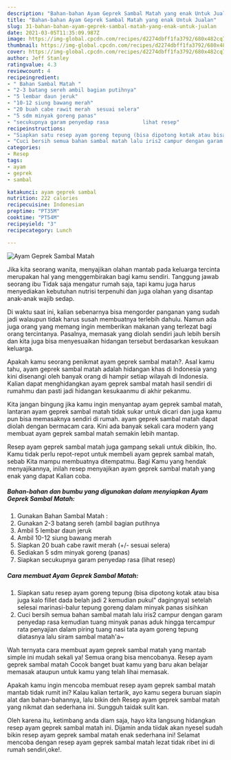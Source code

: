 ```yaml
---
description: "Bahan-bahan Ayam Geprek Sambal Matah yang enak Untuk Jualan"
title: "Bahan-bahan Ayam Geprek Sambal Matah yang enak Untuk Jualan"
slug: 31-bahan-bahan-ayam-geprek-sambal-matah-yang-enak-untuk-jualan
date: 2021-03-05T11:35:09.987Z
image: https://img-global.cpcdn.com/recipes/d2274dbff1fa3792/680x482cq70/ayam-geprek-sambal-matah-foto-resep-utama.jpg
thumbnail: https://img-global.cpcdn.com/recipes/d2274dbff1fa3792/680x482cq70/ayam-geprek-sambal-matah-foto-resep-utama.jpg
cover: https://img-global.cpcdn.com/recipes/d2274dbff1fa3792/680x482cq70/ayam-geprek-sambal-matah-foto-resep-utama.jpg
author: Jeff Stanley
ratingvalue: 4.3
reviewcount: 4
recipeingredient:
- " Bahan Sambal Matah "
- "2-3 batang sereh ambil bagian putihnya"
- "5 lembar daun jeruk"
- "10-12 siung bawang merah"
- "20 buah cabe rawit merah  sesuai selera"
- "5 sdm minyak goreng panas"
- "secukupnya garam penyedap rasa           lihat resep"
recipeinstructions:
- "Siapkan satu resep ayam goreng tepung (bisa dipotong kotak atau bisa juga kalo fillet dada belah jadi 2 kemudian pukul&#34; dagingnya) setelah selesai marinasi-balur tepung goreng dalam minyak panas sisihkan"
- "Cuci bersih semua bahan sambal matah lalu iris2 campur dengan garam penyedap rasa kemudian tuang minyak panas aduk hingga tercampur rata penyajian dalam piring tuang nasi tata ayam goreng tepung diatasnya lalu siram sambal matah&#39;a~"
categories:
- Resep
tags:
- ayam
- geprek
- sambal

katakunci: ayam geprek sambal 
nutrition: 222 calories
recipecuisine: Indonesian
preptime: "PT35M"
cooktime: "PT54M"
recipeyield: "3"
recipecategory: Lunch

---
```



![Ayam Geprek Sambal Matah](https://img-global.cpcdn.com/recipes/d2274dbff1fa3792/680x482cq70/ayam-geprek-sambal-matah-foto-resep-utama.jpg)

Jika kita seorang wanita, menyajikan olahan mantab pada keluarga tercinta merupakan hal yang menggembirakan bagi kamu sendiri. Tanggung jawab seorang ibu Tidak saja mengatur rumah saja, tapi kamu juga harus menyediakan kebutuhan nutrisi terpenuhi dan juga olahan yang disantap anak-anak wajib sedap.

Di waktu  saat ini, kalian sebenarnya bisa mengorder panganan yang sudah jadi walaupun tidak harus susah membuatnya terlebih dahulu. Namun ada juga orang yang memang ingin memberikan makanan yang terlezat bagi orang tercintanya. Pasalnya, memasak yang diolah sendiri jauh lebih bersih dan kita juga bisa menyesuaikan hidangan tersebut berdasarkan kesukaan keluarga. 



Apakah kamu seorang penikmat ayam geprek sambal matah?. Asal kamu tahu, ayam geprek sambal matah adalah hidangan khas di Indonesia yang kini disenangi oleh banyak orang di hampir setiap wilayah di Indonesia. Kalian dapat menghidangkan ayam geprek sambal matah hasil sendiri di rumahmu dan pasti jadi hidangan kesukaanmu di akhir pekanmu.

Kita jangan bingung jika kamu ingin menyantap ayam geprek sambal matah, lantaran ayam geprek sambal matah tidak sukar untuk dicari dan juga kamu pun bisa memasaknya sendiri di rumah. ayam geprek sambal matah dapat diolah dengan bermacam cara. Kini ada banyak sekali cara modern yang membuat ayam geprek sambal matah semakin lebih mantap.

Resep ayam geprek sambal matah juga gampang sekali untuk dibikin, lho. Kamu tidak perlu repot-repot untuk membeli ayam geprek sambal matah, sebab Kita mampu membuatnya ditempatmu. Bagi Kamu yang hendak menyajikannya, inilah resep menyajikan ayam geprek sambal matah yang enak yang dapat Kalian coba.

<!--inarticleads1-->

##### Bahan-bahan dan bumbu yang digunakan dalam menyiapkan Ayam Geprek Sambal Matah:

1. Gunakan  Bahan Sambal Matah :
1. Gunakan 2-3 batang sereh (ambil bagian putihnya
1. Ambil 5 lembar daun jeruk
1. Ambil 10-12 siung bawang merah
1. Siapkan 20 buah cabe rawit merah (+/- sesuai selera)
1. Sediakan 5 sdm minyak goreng (panas)
1. Siapkan secukupnya garam penyedap rasa           (lihat resep)




<!--inarticleads2-->

##### Cara membuat Ayam Geprek Sambal Matah:

1. Siapkan satu resep ayam goreng tepung (bisa dipotong kotak atau bisa juga kalo fillet dada belah jadi 2 kemudian pukul&#34; dagingnya) setelah selesai marinasi-balur tepung goreng dalam minyak panas sisihkan
1. Cuci bersih semua bahan sambal matah lalu iris2 campur dengan garam penyedap rasa kemudian tuang minyak panas aduk hingga tercampur rata penyajian dalam piring tuang nasi tata ayam goreng tepung diatasnya lalu siram sambal matah&#39;a~




Wah ternyata cara membuat ayam geprek sambal matah yang mantab simple ini mudah sekali ya! Semua orang bisa mencobanya. Resep ayam geprek sambal matah Cocok banget buat kamu yang baru akan belajar memasak ataupun untuk kamu yang telah lihai memasak.

Apakah kamu ingin mencoba membuat resep ayam geprek sambal matah mantab tidak rumit ini? Kalau kalian tertarik, ayo kamu segera buruan siapin alat dan bahan-bahannya, lalu bikin deh Resep ayam geprek sambal matah yang nikmat dan sederhana ini. Sungguh taidak sulit kan. 

Oleh karena itu, ketimbang anda diam saja, hayo kita langsung hidangkan resep ayam geprek sambal matah ini. Dijamin anda tiidak akan nyesel sudah bikin resep ayam geprek sambal matah enak sederhana ini! Selamat mencoba dengan resep ayam geprek sambal matah lezat tidak ribet ini di rumah sendiri,oke!.

